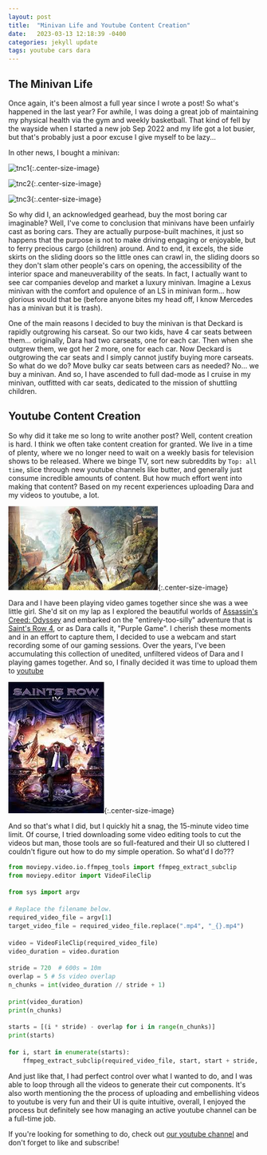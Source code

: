 ```yaml
---
layout: post
title:  "Minivan Life and Youtube Content Creation"
date:   2023-03-13 12:18:39 -0400
categories: jekyll update
tags: youtube cars dara
---
```


<h2> The Minivan Life </h2>

Once again, it's been almost a full year since I wrote a post! So what's happened in the last year? For awhile, I was doing a great job of maintaining my physical health via the gym and weekly basketball. That kind of fell by the wayside when I started a new job Sep 2022 and my life got a lot busier, but that's probably just a poor excuse I give myself to be lazy... 

In other news, I bought a minivan:

![tnc1](/assets/cars/tnc1.jpg){:.center-size-image}

![tnc2](/assets/cars/tnc2.jpg){:.center-size-image}

![tnc3](/assets/cars/tnc3.jpg){:.center-size-image}

So why did I, an acknowledged gearhead, buy the most boring car imaginable? Well, I've come to conclusion that minivans have been unfairly cast as boring cars. They are actually purpose-built machines, it just so happens that the purpose is not to make driving engaging or enjoyable, but to ferry precious cargo (children) around. And to end, it excels, the side skirts on the sliding doors so the little ones can crawl in, the sliding doors so they don't slam other people's cars on opening, the accessibility of the interior space and maneuverability of the seats. In fact, I actually want to see car companies develop and market a luxury minivan. Imagine a Lexus minivan with the comfort and opulence of an LS in minivan form... how glorious would that be (before anyone bites my head off, I know Mercedes has a minivan but it is trash).

One of the main reasons I decided to buy the minivan is that Deckard is rapidly outgrowing his carseat. So our two kids, have 4 car seats between them... originally, Dara had two carseats, one for each car. Then when she outgrew them, we got her 2 more, one for each car. Now Deckard is outgrowing the car seats and I simply cannot justify buying more carseats. So what do we do? Move bulky car seats between cars as needed? No... we buy a minivan. And so, I have ascended to full dad-mode as I cruise in my minivan, outfitted with car seats, dedicated to the mission of shuttling children.

<h2> Youtube Content Creation </h2>

So why did it take me so long to write another post? Well, content creation is hard. I think we often take content creation for granted. We live in a time of plenty, where we no longer need to wait on a weekly basis for television shows to be released. Where we binge TV, sort new subreddits by `Top: all time`, slice through new youtube channels like butter, and generally just consume incredible amounts of content. But how much effort went into making that content? Based on my recent experiences uploading Dara and my videos to youtube, a lot.

![ac_odyssey](/assets/video-games/ac-odyssey.jpeg){:.center-size-image}

Dara and I have been playing video games together since she was a wee little girl. She'd sit on my lap as I explored the beautiful worlds of [Assassin's Creed: Odyssey](ac-odyssey) and embarked on the "entirely-too-silly" adventure that is [Saint's Row 4](saints-row-4), or as Dara calls it, "Purple Game". I cherish these moments and in an effort to capture them, I decided to use a webcam and start recording some of our gaming sessions. Over the years, I've been accumulating this collection of unedited, unfiltered videos of Dara and I playing games together. And so, I finally decided it was time to upload them to [youtube](our-yt-channel)

![saints_row_4](/assets/video-games/saints-row-4.jpeg){:.center-size-image}

And so that's what I did, but I quickly hit a snag, the 15-minute video time limit. Of course, I tried downloading some video editing tools to cut the videos but man, those tools are so full-featured and their UI so cluttered I couldn't figure out how to do my simple operation. So what'd I do???

```python
from moviepy.video.io.ffmpeg_tools import ffmpeg_extract_subclip
from moviepy.editor import VideoFileClip

from sys import argv

# Replace the filename below.
required_video_file = argv[1]
target_video_file = required_video_file.replace(".mp4", "_{}.mp4")

video = VideoFileClip(required_video_file)
video_duration = video.duration

stride = 720  # 600s = 10m
overlap = 5 # 5s video overlap
n_chunks = int(video_duration // stride + 1)

print(video_duration)
print(n_chunks)

starts = [(i * stride) - overlap for i in range(n_chunks)]
print(starts)

for i, start in enumerate(starts):
    ffmpeg_extract_subclip(required_video_file, start, start + stride, targetname=target_video_file.format(i))
```

And just like that, I had perfect control over what I wanted to do, and I was able to loop through all the videos to generate their cut components. It's also worth mentioning the the process of uploading and embellishing videos to youtube is very fun and their UI is quite intuitive, overall, I enjoyed the process but definitely see how managing an active youtube channel can be a full-time job. 

If you're looking for something to do, check out [our youtube channel][our-yt-channel] and don't forget to like and subscribe!


[ac-odyssey]: https://en.wikipedia.org/wiki/Assassin%27s_Creed_Odyssey
[our-yt-channel]: https://www.youtube.com/channel/UCQMfWHivvPp_raxqzejaJZg
[saints-row-4]: https://en.wikipedia.org/wiki/Saints_Row_IV


